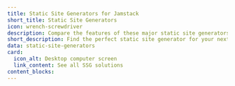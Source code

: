 ```yaml
---
title: Static Site Generators for Jamstack
short_title: Static Site Generators
icon: wrench-screwdriver
description: Compare the features of these major static site generators.
short_description: Find the perfect static site generator for your next project.
data: static-site-generators
card:
  icon_alt: Desktop computer screen
  link_content: See all SSG solutions
content_blocks:
---
```


